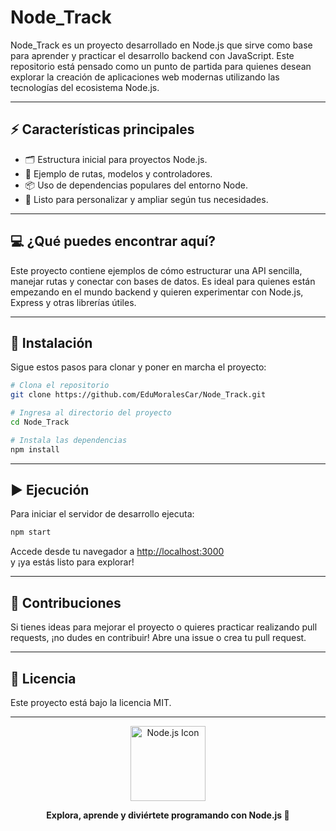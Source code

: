 # Node_Track

Node_Track es un proyecto desarrollado en Node.js que sirve como base para aprender y practicar el desarrollo backend con JavaScript. Este repositorio está pensado como un punto de partida para quienes desean explorar la creación de aplicaciones web modernas utilizando las tecnologías del ecosistema Node.js.

---

## ⚡ Características principales

- 🗂️ Estructura inicial para proyectos Node.js.
- 🔀 Ejemplo de rutas, modelos y controladores.
- 📦 Uso de dependencias populares del entorno Node.
- 🔧 Listo para personalizar y ampliar según tus necesidades.

---

## 💻 ¿Qué puedes encontrar aquí?

Este proyecto contiene ejemplos de cómo estructurar una API sencilla, manejar rutas y conectar con bases de datos. Es ideal para quienes están empezando en el mundo backend y quieren experimentar con Node.js, Express y otras librerías útiles.

---

## 🚀 Instalación

Sigue estos pasos para clonar y poner en marcha el proyecto:

```bash
# Clona el repositorio
git clone https://github.com/EduMoralesCar/Node_Track.git

# Ingresa al directorio del proyecto
cd Node_Track

# Instala las dependencias
npm install
```

---

## ▶️ Ejecución

Para iniciar el servidor de desarrollo ejecuta:

```bash
npm start
```

Accede desde tu navegador a [http://localhost:3000](http://localhost:3000) <br>
y ¡ya estás listo para explorar!

---

## 🤝 Contribuciones

Si tienes ideas para mejorar el proyecto o quieres practicar realizando pull requests, ¡no dudes en contribuir! Abre una issue o crea tu pull request.

---

## 📝 Licencia

Este proyecto está bajo la licencia MIT.

---

<div align="center">

<img src="https://cdn.jsdelivr.net/gh/devicons/devicon/icons/nodejs/nodejs-original-wordmark.svg" width="120" alt="Node.js Icon"/>

**Explora, aprende y diviértete programando con Node.js 🚀**

</div>
